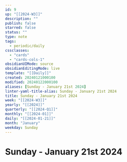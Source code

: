 ```yaml
---
id: 9
up: "[[2024-W3]]"
description: ""
publish: false
starred: false
status: ""
type: note
tags:
  - periodic/daily
cssclasses:
  - "cards"
  - "cards-cols-1"
obsidianUIMode: source
obsidianEditingMode: live
template: "[[Daily]]"
created: 20240121000100
modified: 20240122000100
aliases: [Sunday - January 21st 2024]
linter-yaml-title-alias: Sunday - January 21st 2024
title: Sunday - January 21st 2024
week: "[[2024-W3]]"
yearly: "[[2024]]"
quarterly: "[[2024-Q1]]"
monthly: "[[2024-01]]"
daily: "[[2024-01-21]]"
month: "January"
weekday: Sunday
---
```


# Sunday - January 21st 2024
